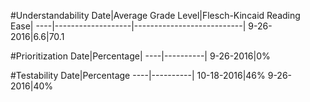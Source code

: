 #Understandability
Date|Average Grade Level|Flesch-Kincaid Reading Ease|
----|-------------------|---------------------------|
9-26-2016|6.6|70.1

#Prioritization
Date|Percentage|
----|----------|
9-26-2016|0%

#Testability
Date|Percentage
----|----------|
10-18-2016|46%
9-26-2016|40%
